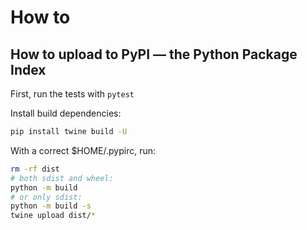 # How to

## How to upload to PyPI — the Python Package Index

First, run the tests with `pytest`

Install build dependencies:

```sh
pip install twine build -U
```

With a correct $HOME/.pypirc, run:

```sh
rm -rf dist
# both sdist and wheel:
python -m build
# or only sdist:
python -m build -s
twine upload dist/*
```
